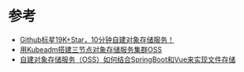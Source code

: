 # 参考

* [Github标星19K+Star，10分钟自建对象存储服务！](http://www.macrozheng.com/#/reference/minio)
* [用Kubeadm搭建三节点对象存储服务集群OSS](http://www.macrozheng.com/#/reference/minio)
* [自建对象存储服务（OSS）如何结合SpringBoot和Vue来实现文件存储](http://www.macrozheng.com/#/technology/minio_use) 
